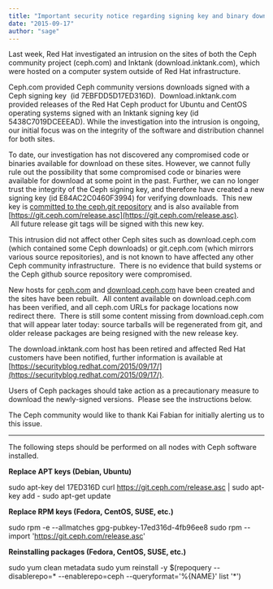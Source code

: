 ```yaml
---
title: "Important security notice regarding signing key and binary downloads of Ceph"
date: "2015-09-17"
author: "sage"
---
```


Last week, Red Hat investigated an intrusion on the sites of both the Ceph community project (ceph.com) and Inktank (download.inktank.com), which were hosted on a computer system outside of Red Hat infrastructure.

Ceph.com provided Ceph community versions downloads signed with a Ceph signing key  (id 7EBFDD5D17ED316D).  Download.inktank.com provided releases of the Red Hat Ceph product for Ubuntu and CentOS operating systems signed with an Inktank signing key (id 5438C7019DCEEEAD). While the investigation into the intrusion is ongoing, our initial focus was on the integrity of the software and distribution channel for both sites.

To date, our investigation has not discovered any compromised code or binaries available for download on these sites. However, we cannot fully rule out the possibility that some compromised code or binaries were available for download at some point in the past. Further, we can no longer trust the integrity of the Ceph signing key, and therefore have created a new signing key (id E84AC2C0460F3994) for verifying downloads.  This new key is [committed to the ceph.git repository](https://github.com/ceph/ceph/blob/master/keys/release.asc) and is also available from [https://git.ceph.com/release.asc](https://git.ceph.com/release.asc).  All future release git tags will be signed with this new key.

This intrusion did not affect other Ceph sites such as download.ceph.com (which contained some Ceph downloads) or git.ceph.com (which mirrors various source repositories), and is not known to have affected any other Ceph community infrastructure.  There is no evidence that build systems or the Ceph github source repository were compromised.

New hosts for [ceph.com](https://ceph.com) and [download.ceph.com](http://download.ceph.com) have been created and the sites have been rebuilt.  All content available on download.ceph.com has been verified, and all ceph.com URLs for package locations now redirect there.  There is still some content missing from download.ceph.com that will appear later today: source tarballs will be regenerated from git, and older release packages are being resigned with the new release key.

The download.inktank.com host has been retired and affected Red Hat customers have been notified, further information is available at [https://securityblog.redhat.com/2015/09/17/](https://securityblog.redhat.com/2015/09/17/).

Users of Ceph packages should take action as a precautionary measure to download the newly-signed versions.  Please see the instructions below.

The Ceph community would like to thank Kai Fabian for initially alerting us to this issue.

* * *

The following steps should be performed on all nodes with Ceph software installed.

**Replace APT keys (Debian, Ubuntu)**

sudo apt-key del 17ED316D
curl https://git.ceph.com/release.asc | sudo apt-key add -
sudo apt-get update

**Replace RPM keys (Fedora, CentOS, SUSE, etc.)**

sudo rpm -e --allmatches gpg-pubkey-17ed316d-4fb96ee8
sudo rpm --import 'https://git.ceph.com/release.asc'

**Reinstalling packages (Fedora, CentOS, SUSE, etc.)**

sudo yum clean metadata
sudo yum reinstall -y $(repoquery --disablerepo=\* --enablerepo=ceph --queryformat='%{NAME}' list '\*')

